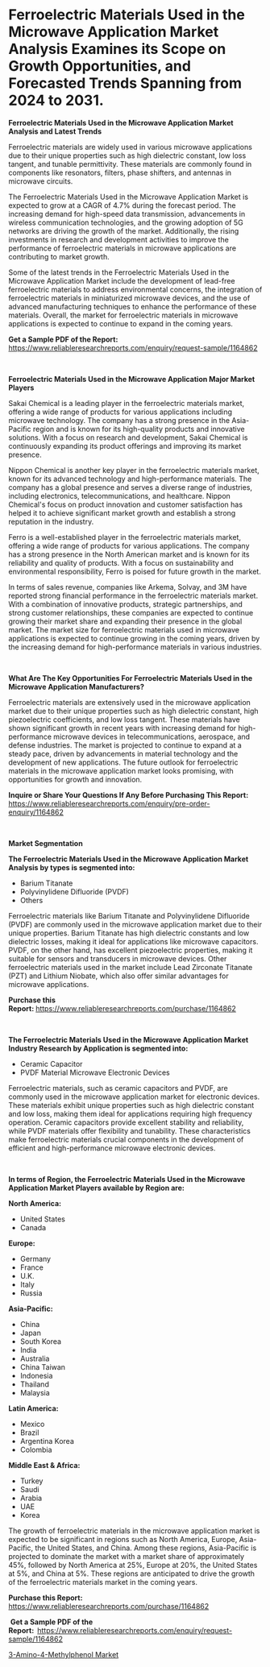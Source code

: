 <p><h1>Ferroelectric Materials Used in the Microwave Application Market Analysis Examines its Scope on Growth Opportunities, and Forecasted Trends Spanning from 2024 to 2031.</h1></p><p><strong>Ferroelectric Materials Used in the Microwave Application Market Analysis and Latest Trends</strong></p>
<p><p>Ferroelectric materials are widely used in various microwave applications due to their unique properties such as high dielectric constant, low loss tangent, and tunable permittivity. These materials are commonly found in components like resonators, filters, phase shifters, and antennas in microwave circuits.</p><p>The Ferroelectric Materials Used in the Microwave Application Market is expected to grow at a CAGR of 4.7% during the forecast period. The increasing demand for high-speed data transmission, advancements in wireless communication technologies, and the growing adoption of 5G networks are driving the growth of the market. Additionally, the rising investments in research and development activities to improve the performance of ferroelectric materials in microwave applications are contributing to market growth.</p><p>Some of the latest trends in the Ferroelectric Materials Used in the Microwave Application Market include the development of lead-free ferroelectric materials to address environmental concerns, the integration of ferroelectric materials in miniaturized microwave devices, and the use of advanced manufacturing techniques to enhance the performance of these materials. Overall, the market for ferroelectric materials in microwave applications is expected to continue to expand in the coming years.</p></p>
<p><strong>Get a Sample PDF of the Report:&nbsp;</strong> <a href="https://www.reliableresearchreports.com/enquiry/request-sample/1164862">https://www.reliableresearchreports.com/enquiry/request-sample/1164862</a></p>
<p>&nbsp;</p>
<p><strong>Ferroelectric Materials Used in the Microwave Application Major Market Players</strong></p>
<p><p>Sakai Chemical is a leading player in the ferroelectric materials market, offering a wide range of products for various applications including microwave technology. The company has a strong presence in the Asia-Pacific region and is known for its high-quality products and innovative solutions. With a focus on research and development, Sakai Chemical is continuously expanding its product offerings and improving its market presence.</p><p>Nippon Chemical is another key player in the ferroelectric materials market, known for its advanced technology and high-performance materials. The company has a global presence and serves a diverse range of industries, including electronics, telecommunications, and healthcare. Nippon Chemical's focus on product innovation and customer satisfaction has helped it to achieve significant market growth and establish a strong reputation in the industry.</p><p>Ferro is a well-established player in the ferroelectric materials market, offering a wide range of products for various applications. The company has a strong presence in the North American market and is known for its reliability and quality of products. With a focus on sustainability and environmental responsibility, Ferro is poised for future growth in the market.</p><p>In terms of sales revenue, companies like Arkema, Solvay, and 3M have reported strong financial performance in the ferroelectric materials market. With a combination of innovative products, strategic partnerships, and strong customer relationships, these companies are expected to continue growing their market share and expanding their presence in the global market. The market size for ferroelectric materials used in microwave applications is expected to continue growing in the coming years, driven by the increasing demand for high-performance materials in various industries.</p></p>
<p>&nbsp;</p>
<p><strong>What Are The Key Opportunities For Ferroelectric Materials Used in the Microwave Application Manufacturers?</strong></p>
<p><p>Ferroelectric materials are extensively used in the microwave application market due to their unique properties such as high dielectric constant, high piezoelectric coefficients, and low loss tangent. These materials have shown significant growth in recent years with increasing demand for high-performance microwave devices in telecommunications, aerospace, and defense industries. The market is projected to continue to expand at a steady pace, driven by advancements in material technology and the development of new applications. The future outlook for ferroelectric materials in the microwave application market looks promising, with opportunities for growth and innovation.</p></p>
<p><strong>Inquire or Share Your Questions If Any Before Purchasing This Report:</strong> <a href="https://www.reliableresearchreports.com/enquiry/pre-order-enquiry/1164862">https://www.reliableresearchreports.com/enquiry/pre-order-enquiry/1164862</a></p>
<p>&nbsp;</p>
<p><strong>Market Segmentation</strong></p>
<p><strong>The Ferroelectric Materials Used in the Microwave Application Market Analysis by types is segmented into:</strong></p>
<p><ul><li>Barium Titanate</li><li>Polyvinylidene Difluoride (PVDF)</li><li>Others</li></ul></p>
<p><p>Ferroelectric materials like Barium Titanate and Polyvinylidene Difluoride (PVDF) are commonly used in the microwave application market due to their unique properties. Barium Titanate has high dielectric constants and low dielectric losses, making it ideal for applications like microwave capacitors. PVDF, on the other hand, has excellent piezoelectric properties, making it suitable for sensors and transducers in microwave devices. Other ferroelectric materials used in the market include Lead Zirconate Titanate (PZT) and Lithium Niobate, which also offer similar advantages for microwave applications.</p></p>
<p><strong>Purchase this Report:&nbsp;</strong><a href="https://www.reliableresearchreports.com/purchase/1164862">https://www.reliableresearchreports.com/purchase/1164862</a></p>
<p>&nbsp;</p>
<p><strong>The Ferroelectric Materials Used in the Microwave Application Market Industry Research by Application is segmented into:</strong></p>
<p><ul><li>Ceramic Capacitor</li><li>PVDF Material Microwave Electronic Devices</li></ul></p>
<p><p>Ferroelectric materials, such as ceramic capacitors and PVDF, are commonly used in the microwave application market for electronic devices. These materials exhibit unique properties such as high dielectric constant and low loss, making them ideal for applications requiring high frequency operation. Ceramic capacitors provide excellent stability and reliability, while PVDF materials offer flexibility and tunability. These characteristics make ferroelectric materials crucial components in the development of efficient and high-performance microwave electronic devices.</p></p>
<p>&nbsp;</p>
<p><strong>In terms of Region, the Ferroelectric Materials Used in the Microwave Application Market Players available by Region are:</strong></p>
<p>
    <p> <strong> North America: </strong>
        <ul>
            <li>United States</li>
            <li>Canada</li>
        </ul>
        </p> 
    <p> <strong> Europe: </strong>
        <ul>
            <li>Germany</li>
            <li>France</li>
            <li>U.K.</li>
            <li>Italy</li>
            <li>Russia</li>
        </ul>
        </p> 
    <p> <strong> Asia-Pacific: </strong>
        <ul>
            <li>China</li>
            <li>Japan</li>
            <li>South Korea</li>
            <li>India</li>
            <li>Australia</li>
            <li>China Taiwan</li>
            <li>Indonesia</li>
            <li>Thailand</li>
            <li>Malaysia</li>
        </ul>
        </p> 
    <p> <strong> Latin America: </strong>
        <ul>
            <li>Mexico</li>
            <li>Brazil</li>
            <li>Argentina Korea</li>
            <li>Colombia</li>
        </ul>
        </p> 
    <p> <strong> Middle East & Africa: </strong>
        <ul>
            <li>Turkey</li>
            <li>Saudi</li>
            <li>Arabia</li>
            <li>UAE</li>
            <li>Korea</li>
        </ul>
    </p>
    </p>
<p><p>The growth of ferroelectric materials in the microwave application market is expected to be significant in regions such as North America, Europe, Asia-Pacific, the United States, and China. Among these regions, Asia-Pacific is projected to dominate the market with a market share of approximately 45%, followed by North America at 25%, Europe at 20%, the United States at 5%, and China at 5%. These regions are anticipated to drive the growth of the ferroelectric materials market in the coming years.</p></p>
<p><strong>Purchase this Report: </strong><a href="https://www.reliableresearchreports.com/purchase/1164862">https://www.reliableresearchreports.com/purchase/1164862</a></p>
<p>&nbsp;<strong>Get a Sample PDF of the Report:&nbsp;&nbsp;</strong><a href="https://www.reliableresearchreports.com/enquiry/request-sample/1164862">https://www.reliableresearchreports.com/enquiry/request-sample/1164862</a></p>
<p><strong></strong></p>
<p><p><a href="https://frill-swim-3cd.notion.site/3-Amino-4-Methylphenol-Market-Provides-a-Comprehensive-Analysis-Including-a-Macro-Overview-of-the-Ma-25716ba13ce441889ccf05b5ba88a686">3-Amino-4-Methylphenol Market</a></p></p>